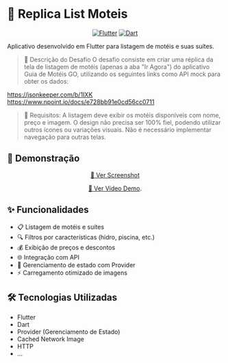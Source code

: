 # 🏨 Replica List Moteis

<div align="center">

[![Flutter](https://img.shields.io/badge/Flutter-3.10.0-blue.svg)](https://flutter.dev/)
[![Dart](https://img.shields.io/badge/Dart-3.0.0-blue.svg)](https://dart.dev/)

</div>

 Aplicativo desenvolvido em Flutter para listagem de motéis e suas suítes.

>📌 Descrição do Desafio
O desafio consiste em criar uma réplica da tela de listagem de motéis (apenas a aba "Ir Agora") do aplicativo Guia de Motéis GO, utilizando os seguintes links como API mock para obter os dados:

https://jsonkeeper.com/b/1IXK
https://www.npoint.io/docs/e728bb91e0cd56cc0711

>📌 Requisitos:
A listagem deve exibir os motéis disponíveis com nome, preço e imagem.
O design não precisa ser 100% fiel, podendo utilizar outros ícones ou variações visuais.
Não é necessário implementar navegação para outras telas.

## 📱 Demonstração

<div align="center">

[📸 Ver Screenshot](https://drive.google.com/file/d/1hQvoYbYQ1-bt23Ms5vrn-wbmmrsNljJ6/view?usp=sharing)

[🎥 Ver Vídeo Demo](https://drive.google.com/file/d/1XQGog0BsXClY-rHvsSn5RlAOHb2VtGKC/view?usp=sharing).

</div>

## ✨ Funcionalidades

- 📋 Listagem de motéis e suítes
- 🔍 Filtros por características (hidro, piscina, etc.)
- 💰 Exibição de preços e descontos
- 🌐 Integração com API
- 🔄 Gerenciamento de estado com Provider
- ⚡ Carregamento otimizado de imagens

## 🛠️ Tecnologias Utilizadas

- Flutter
- Dart
- Provider (Gerenciamento de Estado)
- Cached Network Image
- HTTP
- ...

